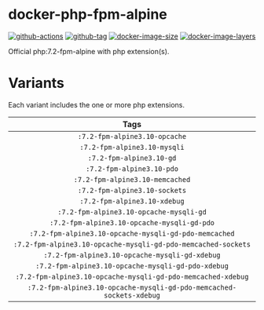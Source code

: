 # docker-php-fpm-alpine

[![github-actions](https://github.com/theohbrothers/docker-php-fpm-alpine/workflows/build/badge.svg)](https://github.com/theohbrothers/docker-php-fpm-alpine/actions)
[![github-tag](https://img.shields.io/github/tag/theohbrothers/docker-php-fpm-alpine)](https://github.com/theohbrothers/docker-php-fpm-alpine/releases/)
[![docker-image-size](https://img.shields.io/microbadger/image-size/theohbrothers/docker-php-fpm-alpine/latest)](https://hub.docker.com/r/theohbrothers/docker-php-fpm-alpine)
[![docker-image-layers](https://img.shields.io/microbadger/layers/theohbrothers/docker-php-fpm-alpine/latest)](https://hub.docker.com/r/theohbrothers/docker-php-fpm-alpine)

Official php:7.2-fpm-alpine with php extension(s).

# Variants

Each variant includes the one or more php extensions.

| Tags |
|:-------:| 
| `:7.2-fpm-alpine3.10-opcache` | 
| `:7.2-fpm-alpine3.10-mysqli` | 
| `:7.2-fpm-alpine3.10-gd` | 
| `:7.2-fpm-alpine3.10-pdo` | 
| `:7.2-fpm-alpine3.10-memcached` | 
| `:7.2-fpm-alpine3.10-sockets` | 
| `:7.2-fpm-alpine3.10-xdebug` | 
| `:7.2-fpm-alpine3.10-opcache-mysqli-gd` | 
| `:7.2-fpm-alpine3.10-opcache-mysqli-gd-pdo` | 
| `:7.2-fpm-alpine3.10-opcache-mysqli-gd-pdo-memcached` | 
| `:7.2-fpm-alpine3.10-opcache-mysqli-gd-pdo-memcached-sockets` | 
| `:7.2-fpm-alpine3.10-opcache-mysqli-gd-xdebug` | 
| `:7.2-fpm-alpine3.10-opcache-mysqli-gd-pdo-xdebug` | 
| `:7.2-fpm-alpine3.10-opcache-mysqli-gd-pdo-memcached-xdebug` | 
| `:7.2-fpm-alpine3.10-opcache-mysqli-gd-pdo-memcached-sockets-xdebug` |